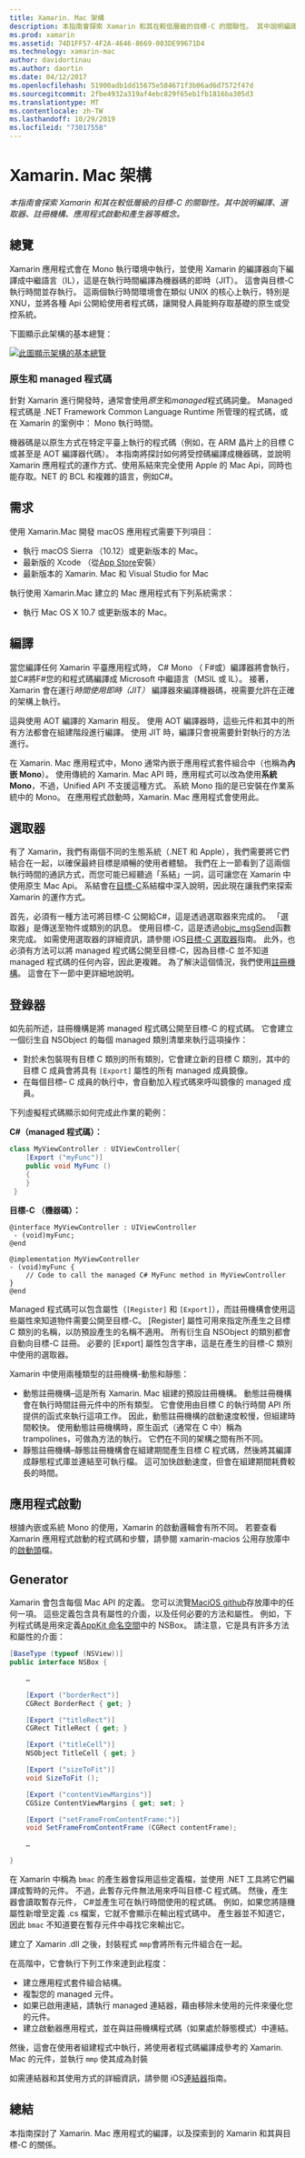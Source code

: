 ```yaml
---
title: Xamarin. Mac 架構
description: 本指南會探索 Xamarin 和其在較低層級的目標-C 的關聯性。 其中說明編譯、選取器、註冊機構、應用程式啟動和產生器等概念。
ms.prod: xamarin
ms.assetid: 74D1FF57-4F2A-4646-8669-003DE99671D4
ms.technology: xamarin-mac
author: davidortinau
ms.author: daortin
ms.date: 04/12/2017
ms.openlocfilehash: 51900adb1dd15675e584671f3b06ad6d7572f47d
ms.sourcegitcommit: 2fbe4932a319af4ebc829f65eb1fb1816ba305d3
ms.translationtype: MT
ms.contentlocale: zh-TW
ms.lasthandoff: 10/29/2019
ms.locfileid: "73017558"
---
```

# <a name="xamarinmac-architecture"></a>Xamarin. Mac 架構

_本指南會探索 Xamarin 和其在較低層級的目標-C 的關聯性。其中說明編譯、選取器、註冊機構、應用程式啟動和產生器等概念。_

## <a name="overview"></a>總覽

Xamarin 應用程式會在 Mono 執行環境中執行，並使用 Xamarin 的編譯器向下編譯成中繼語言（IL），這是在執行時間編譯為機器碼的即時（JIT）。 這會與目標-C 執行時間並存執行。 這兩個執行時間環境會在類似 UNIX 的核心上執行，特別是 XNU，並將各種 Api 公開給使用者程式碼，讓開發人員能夠存取基礎的原生或受控系統。

下圖顯示此架構的基本總覽：

[![此圖顯示架構的基本總覽](architecture-images/mac-arch.png "此圖顯示架構的基本總覽")](architecture-images/mac-arch-large.png#lightbox)

### <a name="native-and-managed-code"></a>原生和 managed 程式碼

針對 Xamarin 進行開發時，通常會使用*原生*和*managed*程式碼詞彙。 Managed 程式碼是 .NET Framework Common Language Runtime 所管理的程式碼，或在 Xamarin 的案例中： Mono 執行時間。

機器碼是以原生方式在特定平臺上執行的程式碼（例如，在 ARM 晶片上的目標 C 或甚至是 AOT 編譯器代碼）。 本指南將探討如何將受控碼編譯成機器碼，並說明 Xamarin 應用程式的運作方式、使用系結來完全使用 Apple 的 Mac Api，同時也能存取。NET 的 BCL 和複雜的語言，例如C#。

## <a name="requirements"></a>需求

使用 Xamarin.Mac 開發 macOS 應用程式需要下列項目：

- 執行 macOS Sierra （10.12）或更新版本的 Mac。
- 最新版的 Xcode （從[App Store](https://itunes.apple.com/us/app/xcode/id497799835?mt=12)安裝）
- 最新版本的 Xamarin. Mac 和 Visual Studio for Mac

執行使用 Xamarin.Mac 建立的 Mac 應用程式有下列系統需求：

- 執行 Mac OS X 10.7 或更新版本的 Mac。

## <a name="compilation"></a>編譯

當您編譯任何 Xamarin 平臺應用程式時， C# Mono （ F#或）編譯器將會執行，並C#將F#您的和程式碼編譯成 Microsoft 中繼語言（MSIL 或 IL）。 接著，Xamarin 會在運行*時間使用即時（JIT）* 編譯器來編譯機器碼，視需要允許在正確的架構上執行。

這與使用 AOT 編譯的 Xamarin 相反。 使用 AOT 編譯器時，這些元件和其中的所有方法都會在組建階段進行編譯。 使用 JIT 時，編譯只會視需要針對執行的方法進行。

在 Xamarin. Mac 應用程式中，Mono 通常內嵌于應用程式套件組合中（也稱為**內嵌 Mono**）。 使用傳統的 Xamarin. Mac API 時，應用程式可以改為使用**系統 Mono**，不過，Unified API 不支援這種方式。 系統 Mono 指的是已安裝在作業系統中的 Mono。 在應用程式啟動時，Xamarin. Mac 應用程式會使用此。

## <a name="selectors"></a>選取器

有了 Xamarin，我們有兩個不同的生態系統（.NET 和 Apple），我們需要將它們結合在一起，以確保最終目標是順暢的使用者體驗。 我們在上一節看到了這兩個執行時間的通訊方式，而您可能已經聽過「系結」一詞，這可讓您在 Xamarin 中使用原生 Mac Api。 系結會在[目標-C](~/mac/platform/binding.md)系結檔中深入說明，因此現在讓我們來探索 Xamarin 的運作方式。

首先，必須有一種方法可將目標-C 公開給C#，這是透過選取器來完成的。 「選取器」是傳送至物件或類別的訊息。 使用目標-C，這是透過[objc_msgSend](https://developer.apple.com/library/mac/documentation/Cocoa/Reference/ObjCRuntimeRef/index.html)函數來完成。 如需使用選取器的詳細資訊，請參閱 iOS[目標-C 選取器](~/ios/internals/objective-c-selectors.md)指南。 此外，也必須有方法可以將 managed 程式碼公開至目標-C，因為目標-C 並不知道 managed 程式碼的任何內容，因此更複雜。 為了解決這個情況，我們使用[註冊機構](~/mac/internals/registrar.md)。 這會在下一節中更詳細地說明。

## <a name="registrar"></a>登錄器

如先前所述，註冊機構是將 managed 程式碼公開至目標-C 的程式碼。 它會建立一個衍生自 NSObject 的每個 managed 類別清單來執行這項操作：

- 對於未包裝現有目標 C 類別的所有類別，它會建立新的目標 C 類別，其中的目標 C 成員會將具有 `[Export]` 屬性的所有 managed 成員鏡像。
- 在每個目標– C 成員的執行中，會自動加入程式碼來呼叫鏡像的 managed 成員。

下列虛擬程式碼顯示如何完成此作業的範例：

**C#（managed 程式碼）：**

```csharp
class MyViewController : UIViewController{
    [Export ("myFunc")]
    public void MyFunc ()
    {
    }
 }
 ```

**目標-C （機器碼）：**

```objc
@interface MyViewController : UIViewController
 - (void)myFunc;
@end 

@implementation MyViewController
- (void)myFunc {
    // Code to call the managed C# MyFunc method in MyViewController
}
@end
```

Managed 程式碼可以包含屬性（`[Register]` 和 `[Export]`），而註冊機構會使用這些屬性來知道物件需要公開至目標-C。 [Register] 屬性可用來指定所產生之目標 C 類別的名稱，以防預設產生的名稱不適用。 所有衍生自 NSObject 的類別都會自動向目標-C 註冊。 必要的 [Export] 屬性包含字串，這是在產生的目標-C 類別中使用的選取器。

Xamarin 中使用兩種類型的註冊機構-動態和靜態：

- 動態註冊機構–這是所有 Xamarin. Mac 組建的預設註冊機構。 動態註冊機構會在執行時間註冊元件中的所有類型。 它會使用由目標 C 的執行時間 API 所提供的函式來執行這項工作。 因此，動態註冊機構的啟動速度較慢，但組建時間較快。 使用動態註冊機構時，原生函式（通常在 C 中）稱為 trampolines，可做為方法的執行。 它們在不同的架構之間有所不同。
- 靜態註冊機構–靜態註冊機構會在組建期間產生目標 C 程式碼，然後將其編譯成靜態程式庫並連結至可執行檔。 這可加快啟動速度，但會在組建期間耗費較長的時間。

## <a name="application-launch"></a>應用程式啟動

根據內嵌或系統 Mono 的使用，Xamarin 的啟動邏輯會有所不同。 若要查看 Xamarin 應用程式啟動的程式碼和步驟，請參閱 xamarin-macios 公用存放庫中的[啟動頭](https://github.com/xamarin/xamarin-macios/blob/master/runtime/xamarin/launch.h)檔。

## <a name="generator"></a>Generator

Xamarin 會包含每個 Mac API 的定義。 您可以流覽[MaciOS github](https://github.com/xamarin/xamarin-macios/tree/master/src)存放庫中的任何一項。 這些定義包含具有屬性的介面，以及任何必要的方法和屬性。 例如，下列程式碼是用來定義[AppKit 命名空間](https://github.com/xamarin/xamarin-macios/blob/master/src/appkit.cs#L1465-L1526)中的 NSBox。 請注意，它是具有許多方法和屬性的介面：

```csharp
[BaseType (typeof (NSView))]
public interface NSBox {

    …

    [Export ("borderRect")]
    CGRect BorderRect { get; }

    [Export ("titleRect")]
    CGRect TitleRect { get; }

    [Export ("titleCell")]
    NSObject TitleCell { get; }

    [Export ("sizeToFit")]
    void SizeToFit ();

    [Export ("contentViewMargins")]
    CGSize ContentViewMargins { get; set; }

    [Export ("setFrameFromContentFrame:")]
    void SetFrameFromContentFrame (CGRect contentFrame);

    …

}
```

在 Xamarin 中稱為 `bmac` 的產生器會採用這些定義檔，並使用 .NET 工具將它們編譯成暫時的元件。 不過，此暫存元件無法用來呼叫目標-C 程式碼。 然後，產生器會讀取暫存元件， C#並產生可在執行時間使用的程式碼。 例如，如果您將隨機屬性新增至定義 .cs 檔案，它就不會顯示在輸出程式碼中。 產生器並不知道它，因此 `bmac` 不知道要在暫存元件中尋找它來輸出它。

建立了 Xamarin .dll 之後，封裝程式 `mmp`會將所有元件組合在一起。

在高階中，它會執行下列工作來達到此程度：

- 建立應用程式套件組合結構。
- 複製您的 managed 元件。
- 如果已啟用連結，請執行 managed 連結器，藉由移除未使用的元件來優化您的元件。
- 建立啟動器應用程式，並在與註冊機構程式碼（如果處於靜態模式）中連結。

然後，這會在使用者組建程式中執行，將使用者程式碼編譯成參考的 Xamarin. Mac 的元件，並執行 `mmp` 使其成為封裝

如需連結器和其使用方式的詳細資訊，請參閱 iOS[連結器](~/ios/deploy-test/linker.md)指南。

## <a name="summary"></a>總結

本指南探討了 Xamarin. Mac 應用程式的編譯，以及探索到的 Xamarin 和其與目標-C 的關係。
